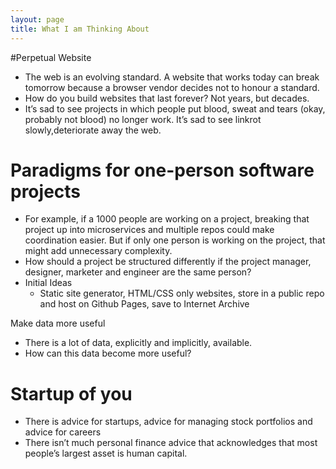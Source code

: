 ```yaml
---
layout: page
title: What I am Thinking About
---
```


#Perpetual Website
- The web is an evolving standard. A website that works today can break tomorrow because a browser vendor decides not to honour a standard.
- How do you build websites that last forever? Not years, but decades.
- It’s sad to see projects in which people put blood, sweat and tears (okay, probably not blood) no longer work. It’s sad to see linkrot slowly,deteriorate away the web.

# Paradigms for one-person software projects
- For example, if a 1000 people are working on a project, breaking that project up into microservices and multiple repos could make coordination easier. But if only one person is working on the project, that might add unnecessary complexity.
- How should a project be structured differently if the project manager, designer, marketer and engineer are the same person?
- Initial Ideas 
    - Static site generator, HTML/CSS only websites, store in a public repo and host on Github Pages, save to Internet Archive

Make data more useful
- There is a lot of data, explicitly and implicitly, available.
- How can this data become more useful?

# Startup of you
- There is advice for startups, advice for managing stock portfolios and advice for careers
- There isn’t much personal finance advice that acknowledges that most people’s largest asset is human capital.